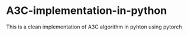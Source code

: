 # A3C-implementation-in-python
This is a clean implementation of A3C algorithm in pyhton using pytorch
